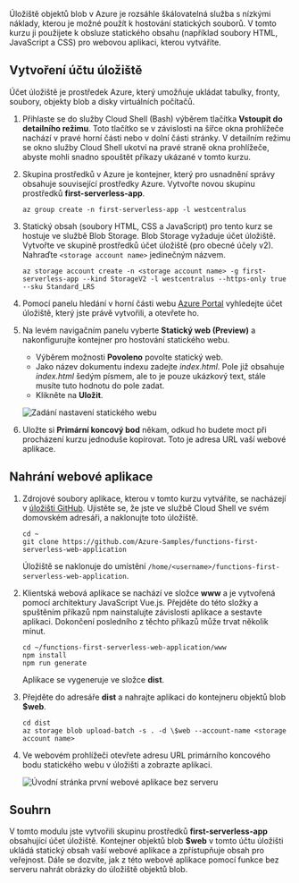 Úložiště objektů blob v Azure je rozsáhle škálovatelná služba s nízkými náklady, kterou je možné použít k hostování statických souborů. V tomto kurzu ji použijete k obsluze statického obsahu (například soubory HTML, JavaScript a CSS) pro webovou aplikaci, kterou vytváříte.

## <a name="create-a-storage-account"></a>Vytvoření účtu úložiště

Účet úložiště je prostředek Azure, který umožňuje ukládat tabulky, fronty, soubory, objekty blob a disky virtuálních počítačů.

1. Přihlaste se do služby Cloud Shell (Bash) výběrem tlačítka **Vstoupit do detailního režimu**. Toto tlačítko se v závislosti na šířce okna prohlížeče nachází v pravé horní části nebo v dolní části stránky. V detailním režimu se okno služby Cloud Shell ukotví na pravé straně okna prohlížeče, abyste mohli snadno spouštět příkazy ukázané v tomto kurzu.

1. Skupina prostředků v Azure je kontejner, který pro usnadnění správy obsahuje související prostředky Azure. Vytvořte novou skupinu prostředků **first-serverless-app**.

    ```azurecli
    az group create -n first-serverless-app -l westcentralus
    ```

1. Statický obsah (soubory HTML, CSS a JavaScript) pro tento kurz se hostuje ve službě Blob Storage. Blob Storage vyžaduje účet úložiště. Vytvořte ve skupině prostředků účet úložiště (pro obecné účely v2). Nahraďte `<storage account name>` jedinečným názvem.

    ```azurecli
    az storage account create -n <storage account name> -g first-serverless-app --kind StorageV2 -l westcentralus --https-only true --sku Standard_LRS
    ```

1. Pomocí panelu hledání v horní části webu [Azure Portal](https://portal.azure.com) vyhledejte účet úložiště, který jste právě vytvořili, a otevřete ho.

1. Na levém navigačním panelu vyberte **Statický web (Preview)** a nakonfigurujte kontejner pro hostování statického webu.
    - Výběrem možnosti **Povoleno** povolte statický web.
    - Jako název dokumentu indexu zadejte *index.html*. Pole již obsahuje *index.html* šedým písmem, ale to je pouze ukázkový text, stále musíte tuto hodnotu do pole zadat.
    - Klikněte na **Uložit**.
    
    ![Zadání nastavení statického webu](media/functions-first-serverless-web-app/1-storage-static-website.png)

1. Uložte si **Primární koncový bod** někam, odkud ho budete moct při procházení kurzu jednoduše kopírovat. Toto je adresa URL vaší webové aplikace.

## <a name="upload-the-web-application"></a>Nahrání webové aplikace

1. Zdrojové soubory aplikace, kterou v tomto kurzu vytváříte, se nacházejí v [úložišti GitHub](https://github.com/Azure-Samples/functions-first-serverless-web-application). Ujistěte se, že jste ve službě Cloud Shell ve svém domovském adresáři, a naklonujte toto úložiště.

    ```azurecli
    cd ~
    git clone https://github.com/Azure-Samples/functions-first-serverless-web-application
    ```

    Úložiště se naklonuje do umístění `/home/<username>/functions-first-serverless-web-application`.

1. Klientská webová aplikace se nachází ve složce **www** a je vytvořená pomocí architektury JavaScript Vue.js. Přejděte do této složky a spuštěním příkazů npm nainstalujte závislosti aplikace a sestavte aplikaci. Dokončení posledního z těchto příkazů může trvat několik minut.

    ```azurecli
    cd ~/functions-first-serverless-web-application/www
    npm install
    npm run generate
    ```

    Aplikace se vygeneruje ve složce **dist**.

1. Přejděte do adresáře **dist** a nahrajte aplikaci do kontejneru objektů blob **$web**.

    ```azurecli
    cd dist
    az storage blob upload-batch -s . -d \$web --account-name <storage account name>
    ```

1. Ve webovém prohlížeči otevřete adresu URL primárního koncového bodu statického webu v úložišti a zobrazte aplikaci.

    ![Úvodní stránka první webové aplikace bez serveru](media/functions-first-serverless-web-app/1-app-screenshot-new.png)


## <a name="summary"></a>Souhrn

V tomto modulu jste vytvořili skupinu prostředků **first-serverless-app** obsahující účet úložiště. Kontejner objektů blob **$web** v tomto účtu úložišti ukládá statický obsah vaší webové aplikace a zpřístupňuje obsah pro veřejnost. Dále se dozvíte, jak z této webové aplikace pomocí funkce bez serveru nahrát obrázky do úložiště objektů blob.
